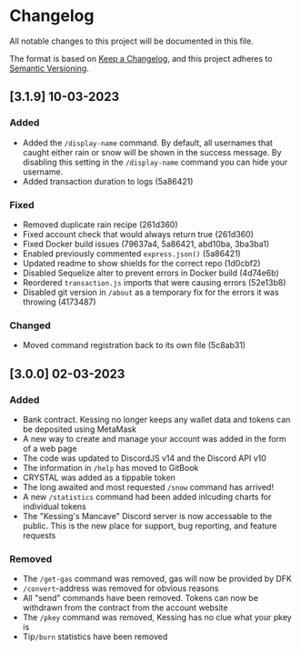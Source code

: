 # Changelog

All notable changes to this project will be documented in this file.

The format is based on [Keep a Changelog](https://keepachangelog.com/en/1.0.0/), and this project adheres to [Semantic Versioning](https://semver.org/spec/v2.0.0.html).

## [3.1.9] 10-03-2023

### Added

- Added the `/display-name` command. By default, all usernames that caught either rain or snow will be shown in the success message. By disabling this setting in the `/display-name` command you can hide your username.
- Added transaction duration to logs (5a86421)

### Fixed

- Removed duplicate rain recipe (261d360)
- Fixed account check that would always return true (261d360)
- Fixed Docker build issues (79637a4, 5a86421, abd10ba, 3ba3ba1)
- Enabled previously commented `express.json()` (5a86421)
- Updated readme to show shields for the correct repo (1d0cbf2)
- Disabled Sequelize alter to prevent errors in Docker build (4d74e6b)
- Reordered `transaction.js` imports that were causing errors (52e13b8)
- Disabled git version in `/about` as a temporary fix for the errors it was throwing (4173487)

### Changed

- Moved command registration back to its own file (5c8ab31)

## [3.0.0] 02-03-2023

### Added

- Bank contract. Kessing no longer keeps any wallet data and tokens can be deposited using MetaMask
- A new way to create and manage your account was added in the form of a web page
- The code was updated to DiscordJS v14 and the Discord API v10
- The information in `/help` has moved to GitBook
- CRYSTAL was added as a tippable token
- The long awaited and most requested `/snow` command has arrived!
- A new `/statistics` command had been added inlcuding charts for individual tokens
- The "Kessing's Mancave" Discord server is now accessable to the public. This is the new place for support, bug reporting, and feature requests

### Removed

- The `/get-gas` command was removed, gas will now be provided by DFK
- `/convert`-address was removed for obvious reasons
- All "send" commands have been removed. Tokens can now be withdrawn from the contract from the account website
- The `/pkey` command was removed, Kessing has no clue what your pkey is
- Tip`/burn` statistics have been removed